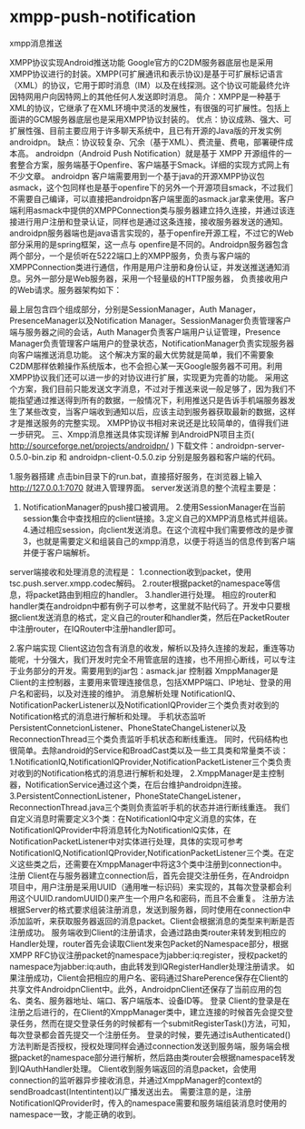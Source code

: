 # xmpp-push-notification
xmpp消息推送

XMPP协议实现Android推送功能
Google官方的C2DM服务器底层也是采用XMPP协议进行的封装。XMPP(可扩展通讯和表示协议)是基于可扩展标记语言（XML）的协议，它用于即时消息（IM）以及在线探测。这个协议可能最终允许因特网用户向因特网上的其他任何人发送即时消息。
简介：XMPP是一种基于XML的协议，它继承了在XML环境中灵活的发展性，有很强的可扩展性。包括上面讲的GCM服务器底层也是采用XMPP协议封装的。
优点：协议成熟、强大、可扩展性强、目前主要应用于许多聊天系统中，且已有开源的Java版的开发实例androidpn。
缺点：协议较复杂、冗余（基于XML）、费流量、费电，部署硬件成本高。
androidpn（Android Push Notification）就是基于 XMPP 开源组件的一套整合方案，服务端基于Openfire、客户端基于Smack。详细的实现方式网上有不少文章。
androidpn 客户端需要用到一个基于java的开源XMPP协议包asmack，这个包同样也是基于openfire下的另外一个开源项目smack，不过我们不需要自己编译，可以直接把androidpn客户端里面的asmack.jar拿来使用。客户端利用asmack中提供的XMPPConnection类与服务器建立持久连接，并通过该连接进行用户注册和登录认证，同样也是通过这条连接，接收服务器发送的通知。
androidpn服务器端也是java语言实现的，基于openfire开源工程，不过它的Web部分采用的是spring框架，这一点与 openfire是不同的。Androidpn服务器包含两个部分，一个是侦听在5222端口上的XMPP服务，负责与客户端的 XMPPConnection类进行通信，作用是用户注册和身份认证，并发送推送通知消息。另外一部分是Web服务器，采用一个轻量级的HTTP服务器， 负责接收用户的Web请求。服务器架构如下：
 
最上层包含四个组成部分，分别是SessionManager，Auth Manager，PresenceManager以及Notification Manager。SessionManager负责管理客户端与服务器之间的会话，Auth Manager负责客户端用户认证管理，Presence Manager负责管理客户端用户的登录状态，NotificationManager负责实现服务器向客户端推送消息功能。
这个解决方案的最大优势就是简单，我们不需要象C2DM那样依赖操作系统版本，也不会担心某一天Google服务器不可用。利用XMPP协议我们还可以进一步的对协议进行扩展，实现更为完善的功能。 采用这个方案，我们目前只能发送文字消息，不过对于推送来说一般足够了，因为我们不能指望通过推送得到所有的数据，一般情况下，利用推送只是告诉手机端服务器发生了某些改变，当客户端收到通知以后，应该主动到服务器获取最新的数据，这样才是推送服务的完整实现。 XMPP协议书相对来说还是比较简单的，值得我们进一步研究。 
三、Xmpp消息推送具体实现详解
到AndroidPN项目主页( http://sourceforge.net/projects/androidpn/ ) 下载文件：androidpn-server-0.5.0-bin.zip 和 androidpn-client-0.5.0.zip 分别是服务器和客户端的代码。

1.服务器搭建
点击bin目录下的run.bat，直接搭好服务，在浏览器上输入 http://127.0.0.1:7070  就进入管理界面。
server发送消息的整个流程主要是：
1. NotificationManager的push接口被调用。 2.使用SessionManager在当前session集合中查找相应的client链接。3.定义自己的XMPP消息格式并组装。4.通过相应session，向client发送消息。在这个流程中我们需要修改的是步骤3，也就是需要定义和组装自己的xmpp消息，以便于将适当的信息传到客户端并便于客户端解析。

server端接收和处理消息的流程是：
1.connection收到packet，使用tsc.push.server.xmpp.codec解码。
2.router根据packet的namespace等信息，将packet路由到相应的handler。
3.handler进行处理。
相应的router和handler类在androidpn中都有例子可以参考，这里就不贴代码了。开发中只要根据client发送消息的格式，定义自己的router和handler类，然后在PacketRouter中注册router，在IQRouter中注册handler即可。

2.客户端实现
Client这边包含有消息的收发，解析以及持久连接的发起，重连等功能呢，十分强大，我们开发时完全不用管底层的连接，也不用担心断线，可以专注于业务部分的开发。需要用到的jar包：asmack.jar
控制器
XmppManager是Client的主控制器，主要用来管理连接信息，包括XMPP端口、IP地址、登录的用户名和密码，以及对连接的维护。
消息解析处理
NotificationIQ、NotificationPackerListener以及NotificationIQProvider三个类负责对收到的Notification格式的消息进行解析和处理。
手机状态监听
PersistentConnetcionListener、PhoneStateChangeListener以及ReconnectionThread三个类负责监听手机状态和断线重连。
同时，代码结构也很简单。去除android的Service和BroadCast类以及一些工具类和常量类不谈：
1.NotificationIQ,NotificationIQProvider,NotificationPacketListener三个类负责对收到的Notification格式的消息进行解析和处理，
2.XmppManager是主控制器，NotificationService通过这个类，在后台维护androidpn连接。
3.PersistentConnectionListener，PhoneStateChangeListener，ReconnectionThread.java三个类则负责监听手机的状态并进行断线重连。
我们自定义消息时需要定义3个类：在NotificationIQ中定义消息的实体，在NotificationIQProvider中将消息转化为NotificationIQ实体，在NotificationPacketListener中对实体进行处理，具体的实现可参考NotificationIQ,NotificationIQProvider,NotificationPacketListener三个类。在定义这些类之后，还需要在XmppManager中将这3个类中注册到connection中。
注册
Client在与服务器建立connection后，首先会提交注册任务，在Androidpn项目中，用户注册是采用UUID（通用唯一标识码）来实现的，其每次登录都会利用这个UUID.randomUUID()来产生一个用户名和密码，而且不会重复。
注册方法根据Server的格式要求组装注册消息，发送到服务器，同时使用在connection中添加监听，来获取服务器返回的消息packet。Client会根据消息的类型来判断是否注册成功。
服务端收到Client的注册请求，会通过路由类router来转发到相应的Handler处理，router首先会读取Client发来包Packet的Namespace部分，根据XMPP RFC协议注册packet的namespace为jabber:iq:register，授权packet的namespace为jabber:iq:auth，由此转发到IQRegisterHandler处理注册请求。
如果注册成功，Client会把相应的用户名、密码通过SharePerence保存在Client的共享文件AndroidpnClient中。此外，AndroidpnClient还保存了当前应用的包名、类名、服务器地址、端口、客户端版本、设备ID等。
登录
Client的登录是在注册之后进行的，在Client的XmppManager类中，建立连接的时候首先会提交登录任务，然而在提交登录任务的时候都有一个submitRegisterTask()方法，可知，每次登录都会首先提交一个注册任务。
登录的时候，要先通过isAuthenticated()方法判断是否授权，授权处理同样会通过connection发送到服务端，服务端会根据packet的namespace部分进行解析，然后路由类router会根据namespace转发到IQAuthHandler处理。
Client收到服务端返回的消息packet，会使用connection的监听器异步接收消息，并通过XmppManager的context的sendBroadcast(Intentintent)以广播发送出去。
需要注意的是，注册NotificationIQProvider时，传入的namespace需要和服务端组装消息时使用的namespace一致，才能正确的收到。



